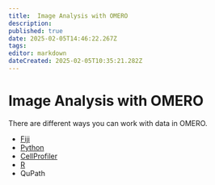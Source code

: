 ```yaml
---
title:  Image Analysis with OMERO
description: 
published: true
date: 2025-02-05T14:46:22.267Z
tags: 
editor: markdown
dateCreated: 2025-02-05T10:35:21.282Z
---
```


# Image Analysis with OMERO

There are different ways you can work with data in OMERO. 

- [Fiji](analysis/analysis_fiji.md)
- [Python](analysis/analysis_python.md)
- [CellProfiler](analysis/analysis_cellprofiler.md)
- [R](analysis/analysis_r.md)
- QuPath